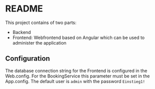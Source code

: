 # README #

This project contains of two parts:

* Backend
* Frontend: Webfrontend based on Angular which can be used to administer the application

## Configuration ##
The database connection string for the Frontend is configured in the Web.config. For the BookingService this parameter must be set in the App.config.
The default user is `admin` with the password `Einstieg1!`
